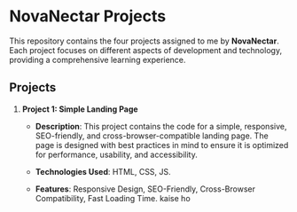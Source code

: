 # NovaNectar Projects

This repository contains the four projects assigned to me by **NovaNectar**. Each project focuses on different aspects of development and technology, providing a comprehensive learning experience.

## Projects

1. **Project 1: Simple Landing Page**
   
   - **Description**: This project contains the code for a simple, responsive, SEO-friendly, and cross-browser-compatible landing page. The page is designed with best practices in mind to ensure it is optimized for performance, usability, and accessibility.
     
   - **Technologies Used**: HTML, CSS, JS.
     
   - **Features**: Responsive Design, SEO-Friendly, Cross-Browser Compatibility, Fast Loading Time.
kaise ho